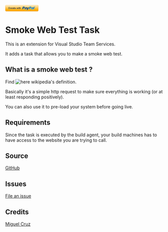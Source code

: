 [![Donate](images/donate.png)](https://www.paypal.me/miguelcruznet/10)

# Smoke Web Test Task

This is an extension for Visual Studio Team Services.

It adds a task that allows you to make a smoke web test.

## What is a smoke web test ?
Find ![here](https://en.wikipedia.org/wiki/Smoke_testing_(software)) wikipedia's definition.

Basically it's a simple http request to make sure everything is working (or at least responding positively).

You can also use it to pre-load your system before going live.

## Requirements
Since the task is executed by the build agent, your build machines has to have access to the website you are trying to call.

## Source
[GitHub](https://github.com/Duber/vsts-smoke-web-test-task)

## Issues
[File an issue](https://github.com/Duber/vsts-smoke-web-test-task/issues)

## Credits
[Miguel Cruz](http://www.miguelcruz.net)
